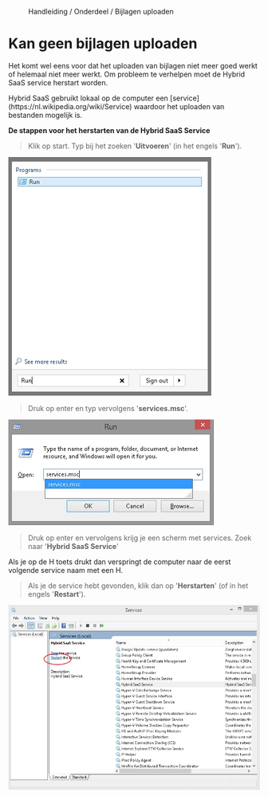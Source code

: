 <properties>
	<page>
		<title>Bijlages uploaden werkt niet meer</title>
	</page>
	<menu>
		<position>Handleiding / Onderdeel / Bijlagen uploaden </position> 
		<title>Laad scherm blijft staan</title>
	</menu>
</properties>

# Kan geen bijlagen uploaden #


Het komt wel eens voor dat het uploaden van bijlagen niet meer goed werkt of helemaal niet meer werkt. Om probleem te verhelpen moet de Hybrid SaaS service herstart worden.

<div class="info">
Hybrid SaaS gebruikt lokaal op de computer een [service](https://nl.wikipedia.org/wiki/Service) waardoor het uploaden van bestanden mogelijk is.
</div>

**De stappen voor het herstarten van de Hybrid SaaS Service**

>Klik op start.
>Typ bij het zoeken '**Uitvoeren**' (in het engels '**Run**').

![](images/start-menu-zoeken-run.jpg)

>Druk op enter en typ vervolgens '**services.msc**'.

![](images/services.jpg)

>Druk op enter en vervolgens krijg je een scherm met services. Zoek naar '**Hybrid SaaS Service**'

<div class="tip">
Als je op de H toets drukt dan verspringt de computer naar de eerst volgende service naam met een H. 
</div>

>Als je de service hebt gevonden, klik dan op '**Herstarten**' (of in het engels '**Restart**').

![](images/herstarten-service.jpg)
